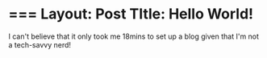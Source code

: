 ===
Layout: Post
TItle: Hello World!
===

I can't believe that it only took me 18mins to set up a blog given that I'm not a tech-savvy nerd!
